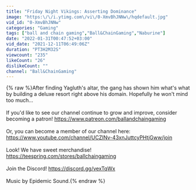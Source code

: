 ```yaml
---
title: "Friday Night Vikings: Asserting Dominance"
image: "https:\/\/i.ytimg.com\/vi\/0-XmvBhJNNw\/hqdefault.jpg"
vid_id: "0-XmvBhJNNw"
categories: "Gaming"
tags: ["ball and chain gaming","Ball&ChainGaming","Naburine"]
date: "2022-01-31T00:47:52+03:00"
vid_date: "2021-12-11T06:49:06Z"
duration: "PT3H2M32S"
viewcount: "235"
likeCount: "26"
dislikeCount: ""
channel: "Ball&ChainGaming"
---
```

{% raw %}After finding Yagluth's altar, the gang has shown him what's what by building a deluxe resort right above his domain. Hopefully he won't mind too much...<br /><br />If you'd like to see our channel continue to grow and improve, consider becoming a patron!  <a rel="nofollow" target="blank" href="https://www.patreon.com/ballandchaingaming">https://www.patreon.com/ballandchaingaming</a><br /><br />Or, you can become a member of our channel here: <a rel="nofollow" target="blank" href="https://www.youtube.com/channel/UCZINv-43xnJuttcyPHtjGww/join">https://www.youtube.com/channel/UCZINv-43xnJuttcyPHtjGww/join</a><br /><br />Look! We have sweet merchandise!<br /><a rel="nofollow" target="blank" href="https://teespring.com/stores/ballchaingaming">https://teespring.com/stores/ballchaingaming</a><br /><br />Join the Discord! <a rel="nofollow" target="blank" href="https://discord.gg/vexTqWx">https://discord.gg/vexTqWx</a><br /><br />Music by Epidemic Sound.{% endraw %}

